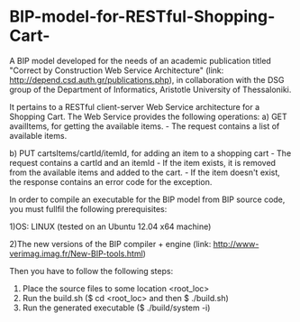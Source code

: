 # BIP-model-for-RESTful-Shopping-Cart-

A BIP model developed for the needs of an academic publication titled "Correct by Construction Web Service Architecture" (link: http://depend.csd.auth.gr/publications.php), in collaboration with the DSG group of the Department of Informatics, Aristotle University of Thessaloniki.

It pertains to a RESTful client-server Web Service architecture for a Shopping Cart. The Web Service provides the following operations:
a) GET availItems, for getting the available items.
 	- The request contains a list of available items.
	
b) PUT cartsItems/cartId/itemId, for adding an item to a shopping cart
	- The request contains a cartId and an itemId
	- If the item exists, it is removed from the available items and added to the cart.
	- If the item doesn't exist, the response contains an error code for the exception.
  

In order to compile an executable for the BIP model from BIP source code, you must fullfil the following prerequisites: 

1)OS: LINUX (tested on an Ubuntu 12.04 x64 machine)

2)The new versions of the BIP compiler + engine (link: http://www-verimag.imag.fr/New-BIP-tools.html) 

Then you have to follow the following steps: 

1. Place the source files to some location <root_loc> 
2. Run the build.sh ($ cd <root_loc> and then $ ./build.sh) 
3. Run the generated executable ($ ./build/system -i) 



